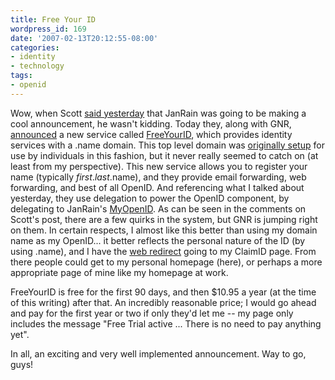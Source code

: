 ```yaml
---
title: Free Your ID
wordpress_id: 169
date: '2007-02-13T20:12:55-08:00'
categories:
- identity
- technology
tags:
- openid
---
```

Wow, when Scott [said yesterday][] that JanRain was going to be making a cool announcement, he wasn't kidding.  Today
they, along with GNR, [announced][] a new service called [FreeYourID][], which provides identity services with a .name
domain.  This top level domain was [originally setup][] for use by individuals in this fashion, but it never really
seemed to catch on (at least from my perspective).  This new service allows you to register your name (typically
*first*.*last*.name), and they provide email forwarding, web forwarding, and best of all OpenID.  And referencing what I
talked about yesterday, they use delegation to power the OpenID component, by delegating to JanRain's [MyOpenID][].  As
can be seen in the comments on Scott's post, there are a few quirks in the system, but GNR is jumping right on them.  In
certain respects, I almost like this better than using my domain name as my OpenID... it better reflects the personal
nature of the ID (by using .name), and I have the [web redirect][] going to my ClaimID page.  From there people could
get to my personal homepage (here), or perhaps a more appropriate page of mine like my homepage at work.

FreeYourID is free for the first 90 days, and then $10.95 a year (at the time of this writing) after that.  An
incredibly reasonable price; I would go ahead and pay for the first year or two if only they'd let me -- my page only
includes the message "Free Trial active ... There is no need to pay anything yet".

In all, an exciting and very well implemented announcement.  Way to go, guys!

[said yesterday]: /2007/02/wp-xrds#comment-1219
[announced]: http://kveton.com/blog/2007/02/13/openid-name-great-news/
[FreeYourID]: http://freeyourid.com/
[originally setup]: http://www.icann.org/tlds/name1/
[MyOpenID]: http://myopenid.com/
[web redirect]: http://will.norris.name/

